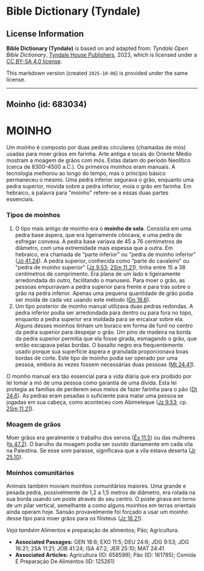 # Bible Dictionary (Tyndale)

## License Information

**Bible Dictionary (Tyndale)** is based on and adapted from: _Tyndale Open Bible Dictionary_, [Tyndale House Publishers](https://tyndaleopenresources.com/), 2023, which is licensed under a [CC BY-SA 4.0 license](https://creativecommons.org/licenses/by-sa/4.0/legalcode.en).

This markdown version (created `2025-10-06`) is provided under the same license.



--------------------------------

## Moinho (id: 683034)

MOINHO
======

Um moinho é composto por duas pedras circulares (chamadas de mós) usadas para moer grãos em farinha. Arte antiga e locais do Oriente Médio mostram a moagem de grãos com mós. Estas datam do período Neolítico (cerca de 8300–4500 a.C.). Os primeiros moinhos eram manuais. A tecnologia melhorou ao longo do tempo, mas o princípio básico permaneceu o mesmo. Uma pedra inferior segurava o grão, enquanto uma pedra superior, movida sobre a pedra inferior, moía o grão em farinha. Em hebraico, a palavra para "moinho" refere\-se a essas duas partes essenciais.

### Tipos de moinhos

1. O tipo mais antigo de moinho era o **moinho de sela**. Consistia em uma pedra base áspera, que era ligeiramente côncava, e uma pedra de esfregar convexa. A pedra base variava de 45 a 76 centímetros de diâmetro, com uma extremidade mais espessa que a outra. Em hebraico, era chamada de “parte inferior” ou "pedra de moinho inferior" ([Jó 41\.24](https://ref.ly/Job41:24)). A pedra superior, conhecida como “parte do cavaleiro” ou "pedra de moinho superior" ([Jz 9\.53](https://ref.ly/Judg9:53); [2Sm 11\.21](https://ref.ly/2Sam11:21)), tinha entre 15 a 38 centímetros de comprimento. Era plana de um lado e ligeiramente arredondada do outro, facilitando o manuseio. Para moer o grão, as pessoas empurravam a pedra superior para frente e para trás sobre o grão na pedra inferior. Apenas uma pequena quantidade de grão podia ser moída de cada vez usando este método ([Gn 18\.6](https://ref.ly/Gen18:6)).
2. Um tipo posterior de moinho manual utilizava duas pedras redondas. A pedra inferior podia ser arredondada para dentro ou para fora no topo, enquanto a pedra superior era moldada para se encaixar sobre ela. Alguns desses moinhos tinham um buraco em forma de funil no centro da pedra superior para despejar o grão. Um pino de madeira na borda da pedra superior permitia que ela fosse girada, esmagando o grão, que então escapava pelas bordas. O basalto negro era frequentemente usado porque sua superfície áspera e granulada proporcionava boas bordas de corte. Este tipo de moinho podia ser operado por uma pessoa, embora às vezes fossem necessárias duas pessoas ([Mt 24\.41](https://ref.ly/Matt24:41)).

O moinho manual era tão essencial para a vida diária que era proibido por lei tomar a mó de uma pessoa como garantia de uma dívida. Esta lei protegia as famílias de perderem seus meios de fazer farinha para o pão ([Dt 24\.6](https://ref.ly/Deut24:6)). As pedras eram pesadas o suficiente para matar uma pessoa se jogadas em sua cabeça, como aconteceu com Abimeleque ([Jz 9\.53](https://ref.ly/Judg9:53); cp. [2Sm 11\.21](https://ref.ly/2Sam11:21)).

### Moagem de grãos

Moer grãos era geralmente o trabalho dos servos ([Êx 11\.5](https://ref.ly/Exod11:5)) ou das mulheres ([Is 47\.2](https://ref.ly/Isa47:2)). O barulho da moagem podia ser ouvido diariamente em cada vila na Palestina. Se esse som parasse, significava que a vila estava deserta ([Jr 25\.10](https://ref.ly/Jer25:10)).

### Moinhos comunitários

Animais também moviam moinhos comunitários maiores. Uma grande e pesada pedra, possivelmente de 1,2 a 1,5 metros de diâmetro, era rolada na sua borda usando um poste através do seu centro. O poste girava em torno de um pilar vertical, semelhante a como alguns moinhos em terras orientais ainda operam hoje. Sansão provavelmente foi forçado a usar um moinho desse tipo para moer grãos para os filisteus ([Jz 16\.21](https://ref.ly/Judg16:21)).

*Veja também* Alimentos e preparação de alimentos; Pão; Agricultura.

* **Associated Passages:** GEN 18:6; EXO 11:5; DEU 24:6; JDG 9:53; JDG 16:21; 2SA 11:21; JOB 41:24; ISA 47:2; JER 25:10; MAT 24:41
* **Associated Articles:** Agricultura (ID: 658599); Pão (ID: 161785); Comida E Preparação De Alimentos (ID: 125261)

